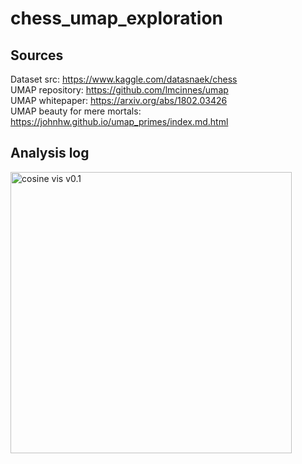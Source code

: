 # chess_umap_exploration



## Sources 
Dataset src: https://www.kaggle.com/datasnaek/chess \
UMAP repository: https://github.com/lmcinnes/umap \
UMAP whitepaper: https://arxiv.org/abs/1802.03426 \
UMAP beauty for mere mortals: https://johnhw.github.io/umap_primes/index.md.html


## Analysis log

<p>
  <img src="https://github.com/rpast/chess_umap_exploration/blob/master/screens/euclidean_nn15_mind0.2_v0.2.png" width="450" title="cosine vis v0.1">
</p>
